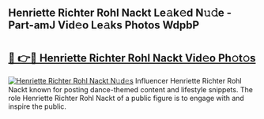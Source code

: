 ## Henriette Richter Rohl Nackt Le𝚊k𝚎d N𝚞𝚍e - Part-amJ Vid𝚎o Le𝚊ks Photos WdpbP

# <h2><a href="http://fbap8ok.evod.top/?m=Henriette+Richter+Rohl+Nackt">🔗 👉🔴 Henriette Richter Rohl Nackt Vid𝚎o Ph𝚘t𝚘s</a></h2>

[![Henriette Richter Rohl Nackt N𝚞d𝚎s](https://i.imgur.com/8V9OHl7.gif)](http://fbap8ok.evod.top/?m=Henriette+Richter+Rohl+Nackt)
Influencer Henriette Richter Rohl Nackt known for posting dance-themed content and lifestyle snippets. The role Henriette Richter Rohl Nackt of a public figure is to engage with and inspire the public. 
